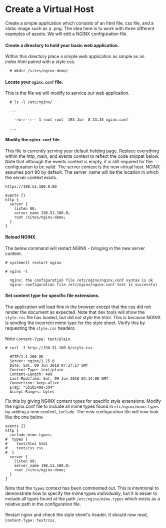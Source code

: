 # Create a Virtual Host
Create a simple application which consists of an html file, css file, and a static image such as a .png. The idea here is to work with three different examples of assets. We will edit a NGINX configuration file.

#### Create a directory to hold your basic web application.

Within this directory place a simple web application as simple as an index.html paired with a style.css.

```console
  # mkdir /sites/nginx-demo/
```
#### Locate your `nginx.conf` file.
This is the file we will modify to service our web application.
```console
  # ls -l /etc/nginx/

  ...

    -rw-r--r-- 1 root root  193 Jun  8 23:35 nginx.conf

  ...
```
#### Modify the `nginx.conf` file.
This file is currently serving your default holding page. Replace everything within the http, main, and events context to reflect the code snippet below. Note that although the events context is empty, it is still required for the configuration to be valid. The server context is the new virtual host. NGINX assumes port 80 by default. The server_name will be the location in which the server context exists.

`https://198.51.100.0:80`

```nginx
events {}
http {
  server {
    listen 80;
    server_name 198.51.100.0;
    root /sites/nginx-demo;
  }
}
```

#### Reload NGINX.

The below command will restart NGINX - bringing in the new server context.

```console
# systemctl restart nginx
```
<!-- If the output isn't as expected, then you more than likely have a syntax error in your `nginx.conf` file. You can conveniently check the configuration file manually for errors with the command below. If there are any errors, the output will tell you. -->

```console
# nginx -t

  nginx: the configuration file /etc/nginx/nginx.conf syntax is ok
  nginx: configuration file /etc/nginx/nginx.conf test is successful
```



#### Set content type for specific file extensions.

The application will load fine in the browser except that the css did not render the document as expected. Note that dev tools will show the `style.css` file has loaded, but did not style the html. This is because NGINX is sending the incorrect mime type for the style sheet. Verify this by requesting the `style.css` headers.
<br>
<br>
Note `Content-Type: text/plain`.

```console
# curl -I http://198.51.100.0/style.css

  HTTP/1.1 200 OK
  Server: nginx/1.15.0
  Date: Sat, 09 Jun 2018 07:27:17 GMT
  Content-Type: text/plain
  Content-Length: 489
  Last-Modified: Sat, 09 Jun 2018 04:14:00 GMT
  Connection: keep-alive
  ETag: "5b1b5408-3d4"
  Accept-Ranges: bytes
```

Fix this by giving NGINX content types for specific style extensions. Modify the nginx.conf file to include all mime types found in `etc/nginx/mime.types` by adding a new context, `include`. The new configuration file will now look like the one below.

```nginx
events {}
http {
  include mime.types;
#  types {
#    text/html html
#    text/css css
#  }
  server {
    listen 80;
    server_name 198.51.100.0;
    root /sites/nginx-demo;
  }
}
```
Note that the `types` context has been commented out. This is intentional to demonstrate how to specify the mime types _individually_, but it is easier to include all types found at the path `/etc/nginx/mime.types` which exists as a relative path in the configuration file.
<br>
<br>
Restart nginx and check the style sheet's header. It should now read, `Content-Type: text/css`.
